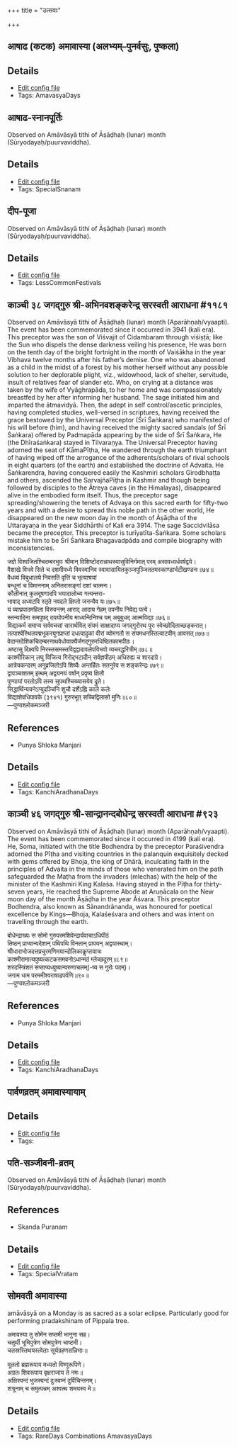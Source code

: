+++
title = "उत्सवाः"

+++
## आषाढ (कटक) अमावास्या (अलभ्यम्–पुनर्वसुः, पुष्कला)



## Details
- [Edit config file](https://github.com/sanskrit-coders/adyatithi/tree/master/time_focus/monthly/amAvAsyA/description_only/ASADha%20%28kaTaka%29%20amAvAsyA.toml)
- Tags: AmavasyaDays


## आषाढ-स्नानपूर्तिः

Observed on Amāvāsyā tithi of Āṣāḍhaḥ (lunar) month (Sūryodayaḥ/puurvaviddha). 

## Details
- [Edit config file](https://github.com/sanskrit-coders/adyatithi/tree/master/general/lunar_month/tithi/04/30/ASADha-snAnapUrtiH.toml)
- Tags: SpecialSnanam


## दीप-पूजा

Observed on Amāvāsyā tithi of Āṣāḍhaḥ (lunar) month (Sūryodayaḥ/puurvaviddha). 

## Details
- [Edit config file](https://github.com/sanskrit-coders/adyatithi/tree/master/general/lunar_month/tithi/04/30/dIpa-pUjA.toml)
- Tags: LessCommonFestivals


## काञ्ची ३८ जगद्गुरु श्री-अभिनवशङ्करेन्द्र सरस्वती आराधना #११८१

Observed on Amāvāsyā tithi of Āṣāḍhaḥ (lunar) month (Aparāhṇaḥ/vyaapti). The event has been commemorated since it occurred in 3941 (kali era).  
This preceptor was the son of Viśvajit of Cidambaram through viśiṣṭā; like the Sun who dispels the dense darkness veiling his presence, He was born on the tenth day of the bright fortnight in the month of Vaiśākha in the year Vibhava twelve months after his father’s demise. One who was abandoned as a child in the midst of a forest by his mother herself without any possible solution to her deplorable plight, viz., widowhood, lack of shelter, servitude, insult of relatives fear of slander etc. Who, on crying at a distance was taken by the wife of Vyāghrapāda, to her home and was compassionately breastfed by her after informing her husband. The sage initiated him and imparted the ātmavidyā. Then, the adept in self control/ascetic principles, having completed studies, well-versed in scriptures, having received the grace bestowed by the Universal Preceptor (Śrī Śaṅkara) who manifested of his will before (him), and having received the mighty sacred sandals (of Śrī Śaṅkara) offered by Padmapāda appearing by the side of Śrī Śaṅkara, He (the Dhīraśaṅkara) stayed in Tilvaraṇya. The Universal Preceptor having adorned the seat of KāmaPīṭha, He wandered through the earth triumphant of having wiped off the arrogance of the adherents/scholars of rival schools in eight quarters (of the earth) and established the doctrine of Advaita. He Śaṅkarendra, having conquered easily the Kashmiri scholars Girodbhaṭṭa and others, ascended the SarvajñaPīṭha in Kashmir and though being followed by disciples to the Ātreya caves (in the Himalayas), disappeared alive in the embodied form itself. Thus, the preceptor sage spreading/showering the tenets of Advaya on this sacred earth for fifty-two years and with a desire to spread this noble path in the other world, He disappeared on the new moon day in the month of Āṣāḍha of the Uttarayaṇa in the year Siddhārthi of Kali era 3914. The sage Saccidvilāsa became the preceptor. This preceptor is turīyatīta-Śaṅkara. Some scholars mistake him to be Śrī Śaṅkara Bhagavadpāda and compile biography with inconsistencies.

जज्ञे विश्वजितश्चिदम्बरभुवः श्रीमान् विशिष्टोदरान्नाथस्यासुविनिर्गमात् परम् असावध्यर्धवर्षद्वये।  
वैशाखे विभवे सिते च दशमीमध्ये विवस्वानिव स्वावासायितकुञ्जपुञ्जिततमस्काण्डार्भटीखण्डनः॥७४॥  
वैधव्यं विबुधालये निवसतिं वृत्तिं च भृत्याश्रयां  
बन्धूनां च विमाननाम् अनितरासङ्गां दशां चात्मनः।  
कौलीनात् कुलदूषणादपि भयादालोच्य गत्यन्तरा-  
भावाद् अध्यटवि स्तृते नवदले क्षिप्तो जनन्यैव यः॥७५॥  
यं व्याघ्रपादमहिला विरुवन्तम् आराद् आदाय गेहम् उपनीय निवेद्य पत्ये।  
स्तन्यादिना समपुषद् दययोपनीय माध्यन्दिनिश्च यम् अबूबुधद् आत्मविद्याः॥७६॥  
विद्याकर्म समाप्य सर्ववचसां सारार्थवित् संयमं साक्षादाप्य जगद्गुरोरथ पुरः स्वेच्छोदिताच्छङ्करात्।  
तत्पार्श्वस्थितपद्मभूकरयुगप्राप्तां दधत्पादुकां वीरां व्योमगतौ स संयमधनस्तिल्वाटवीम् आवसत्॥७७॥  
वेदान्तदेशिकचिदम्बरनाथवेधोवाक्यैर्जगद्गुरुरधिष्ठितकामपीठः।  
अष्टासु दिक्ष्वपि निरस्तसमस्तविद्वद्वादावलेपविभवो व्यचरद्धरित्रीम्॥७८॥  
काश्मीरिकान् लघु विजित्य गिरोद्भटादीन् सर्वज्ञपीठम् अधिरुह्य च शारदाग्रे।  
आत्रेयकन्दरम् अनुव्रजितोऽपि शिष्यैः अन्तर्हितः सतनुरेव स शङ्करेन्द्रः॥७९॥  
द्वापञ्चाशतम् इत्थम् अद्वयनयं वर्षान् प्रवृष्य क्षितौ  
पुण्यायां परतोऽपि तस्य सुपथश्चिख्यासयेव द्रुते।  
सिद्धार्थिन्ययनेऽप्युदञ्चिनि शुचौ दर्शेऽह्नि काले कलेः  
विद्याशेवधिपावके (३९४१) गुरुरभूत् सच्चिद्विलासो मुनिः॥८०॥  
—पुण्यश्लोकमञ्जरी


## References
- Punya Shloka Manjari


## Details
- [Edit config file](https://github.com/sanskrit-coders/adyatithi/tree/master/mahApuruSha/kAnchI-maTha/lunar_month/tithi/04/30/kAJcI%2038%20jagadguru%20zrI~abhinavazaGkarEndra%20sarasvatI%20ArAdhanA.toml)
- Tags: KanchiAradhanaDays


## काञ्ची ४६ जगद्गुरु श्री-सान्द्रानन्दबोधेन्द्र सरस्वती आराधना #९२३

Observed on Amāvāsyā tithi of Āṣāḍhaḥ (lunar) month (Aparāhṇaḥ/vyaapti). The event has been commemorated since it occurred in 4199 (kali era).  
He, Soma, initiated with the title Bodhendra by the preceptor Paraśivendra adorned the Pīṭha and visiting countries in the palanquin exquisitely decked with gems offered by Bhoja, the king of Dhārā, inculcating faith in the principles of Advaita in the minds of those who venerated him on the path safeguarded the Maṭha from the invaders (mlechas) with the help of the minister of the Kashmiri King Kalaśa.  Having stayed in the Pīṭha for thirty-seven years, He reached the Supreme Abode at Aruṇācala on the New moon day of the month Āṣāḍha in the year Ăśvara. This preceptor Bodhendra, also known as Sānandrānanda, was honoured for poetical excellence by Kings—Bhoja, Kalaśeśvara and others and was intent on travelling through the earth.

बोधेन्द्राख्यः स सोमो गुरुपरमशिवेन्द्रार्यवाचाऽधिपीठं  
तिष्ठन् प्राप्यान्यदेशान् पथिपथि विनतान् प्रापयन् अद्वयास्थाम्।  
श्रीधाराभोजदत्तप्रचुरमणिमयान्दोलिकाकॢप्तयात्रः  
काश्मीरामात्यपुष्यत्कटकसमवनोऽधान्मठं म्लेच्छदूरम्॥८९॥  
शरदस्त्रिंशतं सप्ताप्यध्युष्यान्वरुणाचलम्(-ष्य स गुरोः पदम्)।  
जगाम धाम परममीश्वराषाढपर्वणि॥९०॥  
—पुण्यश्लोकमञ्जरी


## References
- Punya Shloka Manjari


## Details
- [Edit config file](https://github.com/sanskrit-coders/adyatithi/tree/master/mahApuruSha/kAnchI-maTha/lunar_month/tithi/04/30/kAJcI%2046%20jagadguru%20zrI~sAndrAnandabOdhEndra%20sarasvatI%20ArAdhanA.toml)
- Tags: KanchiAradhanaDays


## पार्वणव्रतम् अमावास्यायाम्



## Details
- [Edit config file](https://github.com/sanskrit-coders/adyatithi/tree/master/gRhya/general/relative_event/sthAlIpAkaH_1/offset__-1/pArvaNa-vratam_30.toml)
- Tags: 


## पति-सञ्जीवनी-व्रतम्

Observed on Amāvāsyā tithi of Āṣāḍhaḥ (lunar) month (Sūryodayaḥ/puurvaviddha). 
## References
- Skanda Puranam


## Details
- [Edit config file](https://github.com/sanskrit-coders/adyatithi/tree/master/general/lunar_month/tithi/04/30/pati-saJjIvanI-vratam.toml)
- Tags: SpecialVratam


## सोमवती अमावास्या

amāvāsyā on a Monday is as sacred as a solar eclipse. Particularly good for performing pradakshinam of Pippala tree.

अमावस्या तु सोमेन सप्तमी भानुना सह।  
चतुर्थी भूमिपुत्रेण सोमपुत्रेण चाष्टमी।  
चतस्रस्तिथयस्त्वेताः सूर्यग्रहणसन्निभाः॥  
  
मूलतो ब्रह्मरूपाय मध्यतो विष्णुरूपिणे।  
अग्रतः शिवरूपाय वृक्षराजाय ते नमः॥  
अक्षिस्पन्दं भुजस्पन्दं दुःस्वप्नं दुर्विचिन्तनम्।  
शत्रूनाम् च समुत्पन्नम् अश्वत्थ शमयस्व मे॥



## Details
- [Edit config file](https://github.com/sanskrit-coders/adyatithi/tree/master/time_focus/monthly/amAvAsyA/description_only/sOmavatI%20amAvAsyA.toml)
- Tags: RareDays Combinations AmavasyaDays

